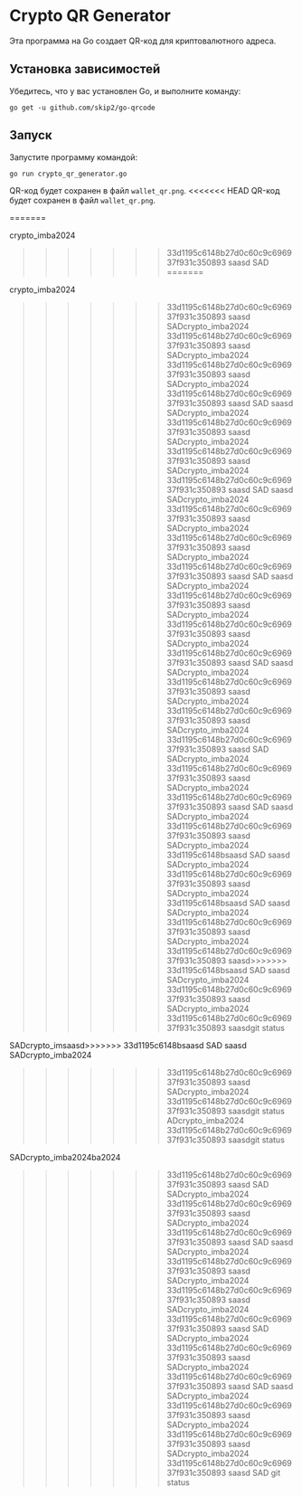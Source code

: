 
# Crypto QR Generator

Эта программа на Go создает QR-код для криптовалютного адреса.

## Установка зависимостей
Убедитесь, что у вас установлен Go, и выполните команду:

```
go get -u github.com/skip2/go-qrcode
```

## Запуск
Запустите программу командой:

```
go run crypto_qr_generator.go
```

QR-код будет сохранен в файл `wallet_qr.png`.
<<<<<<< HEAD
QR-код будет сохранен в файл `wallet_qr.png`.

=======

crypto_imba2024
>>>>>>> 33d1195c6148b27d0c60c9c696937f931c350893
saasd
SAD
=======


crypto_imba2024
>>>>>>> 33d1195c6148b27d0c60c9c696937f931c350893
saasd
SADcrypto_imba2024
>>>>>>> 33d1195c6148b27d0c60c9c696937f931c350893
saasd
SADcrypto_imba2024
>>>>>>> 33d1195c6148b27d0c60c9c696937f931c350893
saasd
SADcrypto_imba2024
>>>>>>> 33d1195c6148b27d0c60c9c696937f931c350893
saasd
SAD
saasd
SADcrypto_imba2024
>>>>>>> 33d1195c6148b27d0c60c9c696937f931c350893
saasd
SADcrypto_imba2024
>>>>>>> 33d1195c6148b27d0c60c9c696937f931c350893
saasd
SADcrypto_imba2024
>>>>>>> 33d1195c6148b27d0c60c9c696937f931c350893
saasd
SAD
saasd
SADcrypto_imba2024
>>>>>>> 33d1195c6148b27d0c60c9c696937f931c350893
saasd
SADcrypto_imba2024
>>>>>>> 33d1195c6148b27d0c60c9c696937f931c350893
saasd
SADcrypto_imba2024
>>>>>>> 33d1195c6148b27d0c60c9c696937f931c350893
saasd
SAD
saasd
SADcrypto_imba2024
>>>>>>> 33d1195c6148b27d0c60c9c696937f931c350893
saasd
SADcrypto_imba2024
>>>>>>> 33d1195c6148b27d0c60c9c696937f931c350893
saasd
SADcrypto_imba2024
>>>>>>> 33d1195c6148b27d0c60c9c696937f931c350893
saasd
SAD
saasd
SADcrypto_imba2024
>>>>>>> 33d1195c6148b27d0c60c9c696937f931c350893
saasd
SADcrypto_imba2024
>>>>>>> 33d1195c6148b27d0c60c9c696937f931c350893
saasd
SADcrypto_imba2024
>>>>>>> 33d1195c6148b27d0c60c9c696937f931c350893
saasd
SAD
SADcrypto_imba2024
>>>>>>> 33d1195c6148b27d0c60c9c696937f931c350893
saasd
SADcrypto_imba2024
>>>>>>> 33d1195c6148b27d0c60c9c696937f931c350893
saasd
SAD
saasd
SADcrypto_imba2024
>>>>>>> 33d1195c6148b27d0c60c9c696937f931c350893
saasd
SADcrypto_imba2024
>>>>>>> 33d1195c6148bsaasd
SAD
saasd
SADcrypto_imba2024
>>>>>>> 33d1195c6148b27d0c60c9c696937f931c350893
saasd
SADcrypto_imba2024
>>>>>>> 33d1195c6148bsaasd
SAD
saasd
SADcrypto_imba2024
>>>>>>> 33d1195c6148b27d0c60c9c696937f931c350893
saasd
SADcrypto_imba2024
>>>>>>> 33d1195c6148b27d0c60c9c696937f931c350893
saasd>>>>>>> 33d1195c6148bsaasd
SAD
saasd
SADcrypto_imba2024
>>>>>>> 33d1195c6148b27d0c60c9c696937f931c350893
saasd
SADcrypto_imba2024
>>>>>>> 33d1195c6148b27d0c60c9c696937f931c350893
saasdgit status

SADcrypto_imsaasd>>>>>>> 33d1195c6148bsaasd
SAD
saasd
SADcrypto_imba2024
>>>>>>> 33d1195c6148b27d0c60c9c696937f931c350893
saasd
SADcrypto_imba2024
>>>>>>> 33d1195c6148b27d0c60c9c696937f931c350893
saasdgit status
ADcrypto_imba2024
>>>>>>> 33d1195c6148b27d0c60c9c696937f931c350893
saasdgit status


SADcrypto_imba2024ba2024
>>>>>>> 33d1195c6148b27d0c60c9c696937f931c350893
saasd
SAD
SADcrypto_imba2024
>>>>>>> 33d1195c6148b27d0c60c9c696937f931c350893
saasd
SADcrypto_imba2024
>>>>>>> 33d1195c6148b27d0c60c9c696937f931c350893
saasd
SAD
saasd
SADcrypto_imba2024
>>>>>>> 33d1195c6148b27d0c60c9c696937f931c350893
saasd
SADcrypto_imba2024
>>>>>>> 33d1195c6148b27d0c60c9c696937f931c350893
saasd
SADcrypto_imba2024
>>>>>>> 33d1195c6148b27d0c60c9c696937f931c350893
saasd
SAD
SADcrypto_imba2024
>>>>>>> 33d1195c6148b27d0c60c9c696937f931c350893
saasd
SADcrypto_imba2024
>>>>>>> 33d1195c6148b27d0c60c9c696937f931c350893
saasd
SAD
saasd
SADcrypto_imba2024
>>>>>>> 33d1195c6148b27d0c60c9c696937f931c350893
saasd
SADcrypto_imba2024
>>>>>>> 33d1195c6148b27d0c60c9c696937f931c350893
saasd
SADcrypto_imba2024
>>>>>>> 33d1195c6148b27d0c60c9c696937f931c350893
saasd
SAD
git status
